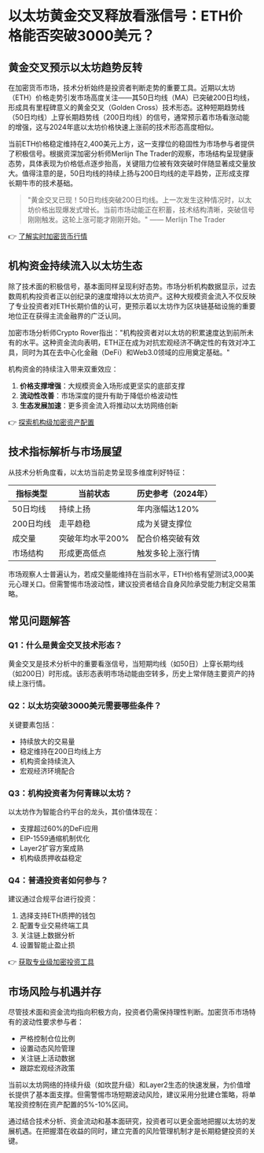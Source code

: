 # 以太坊黄金交叉释放看涨信号：ETH价格能否突破3000美元？

## 黄金交叉预示以太坊趋势反转

在加密货币市场，技术分析始终是投资者判断走势的重要工具。近期以太坊（ETH）价格走势引发市场高度关注——其50日均线（MA）已突破200日均线，形成具有里程碑意义的黄金交叉（Golden Cross）技术形态。这种短期趋势线（50日均线）上穿长期趋势线（200日均线）的信号，通常预示着市场看涨动能的增强，这与2024年底以太坊价格快速上涨前的技术形态高度相似。

当前ETH价格稳定维持在2,400美元上方，这一支撑位的稳固性为市场参与者提供了积极信号。根据资深加密分析师Merlijn The Trader的观察，市场结构呈现健康态势，具体表现为价格低点逐步抬高，关键阻力位被有效突破时伴随显著成交量放大。值得注意的是，50日均线的持续上扬与200日均线的走平趋势，正形成支撑长期牛市的技术基础。

> "黄金交叉已现！50日均线突破200日均线。上一次发生这种情况时，以太坊价格出现爆发式增长。当前市场动能正在积蓄，技术结构清晰，突破信号刚刚触发。这轮上涨可能才刚刚开始。" —— Merlijn The Trader

👉 [了解实时加密货币行情](https://bit.ly/okx_welcome)

## 机构资金持续流入以太坊生态

除了技术面的积极信号，基本面同样呈现利好态势。市场分析机构数据显示，过去数周机构投资者正以创纪录的速度增持以太坊资产。这种大规模资金流入不仅反映了专业投资者对ETH长期价值的认可，更预示着以太坊作为区块链基础设施的重要地位正在获得主流金融界的广泛认同。

加密市场分析师Crypto Rover指出："机构投资者对以太坊的积累速度达到前所未有的水平。这种资金流向表明，ETH正在成为对抗宏观经济不确定性的有效对冲工具，同时为其在去中心化金融（DeFi）和Web3.0领域的应用奠定基础。"

机构资金的持续注入带来双重效应：
1. **价格支撑增强**：大规模资金入场形成更坚实的底部支撑
2. **流动性改善**：市场深度的提升有助于降低价格波动性
3. **生态发展加速**：更多资金流入将推动以太坊网络创新

👉 [探索机构级加密资产配置](https://bit.ly/okx_welcome)

## 技术指标解析与市场展望

从技术分析角度看，以太坊当前走势呈现多维度利好特征：

| 指标类型       | 当前状态              | 历史参考（2024年） |
|----------------|-----------------------|--------------------|
| 50日均线       | 持续上扬              | 年内涨幅达120%     |
| 200日均线      | 走平趋稳              | 成为关键支撑位     |
| 成交量         | 突破年均水平200%      | 配合价格突破有效   |
| 市场结构       | 形成更高低点          | 触发多轮上涨行情   |

市场观察人士普遍认为，若成交量能维持在当前水平，ETH价格有望测试3,000美元心理关口。但需警惕市场波动性，建议投资者结合自身风险承受能力制定交易策略。

## 常见问题解答

### Q1：什么是黄金交叉技术形态？
黄金交叉是技术分析中的重要看涨信号，当短期均线（如50日）上穿长期均线（如200日）时形成。该形态表明市场动能由空转多，历史上常伴随主要资产的持续上涨行情。

### Q2：以太坊突破3000美元需要哪些条件？
关键要素包括：
- 持续放大的交易量
- 稳定维持在200日均线上方
- 机构资金持续流入
- 宏观经济环境配合

### Q3：机构投资者为何青睐以太坊？
以太坊作为智能合约平台的龙头，其价值体现在：
- 支撑超过60%的DeFi应用
- EIP-1559通缩机制优化
- Layer2扩容方案成熟
- 机构级质押收益稳定

### Q4：普通投资者如何参与？
建议通过合规平台进行投资：
1. 选择支持ETH质押的钱包
2. 配置专业交易终端工具
3. 关注链上数据分析
4. 设置智能止盈止损

👉 [获取专业级加密投资工具](https://bit.ly/okx_welcome)

## 市场风险与机遇并存

尽管技术面和资金流均指向积极方向，投资者仍需保持理性判断。加密货币市场特有的波动性要求参与者：
- 严格控制仓位比例
- 设置动态风险管理
- 关注链上活动数据
- 跟踪宏观经济政策

当前以太坊网络的持续升级（如坎昆升级）和Layer2生态的快速发展，为价值增长提供了基本面支撑。但需警惕市场短期波动风险，建议采用分批建仓策略，将单笔投资控制在资产配置的5%-10%区间。

通过结合技术分析、资金流动和基本面研究，投资者可以更全面地把握以太坊的发展机遇。在把握潜在收益的同时，建立完善的风险管理机制才是长期稳健投资的关键。